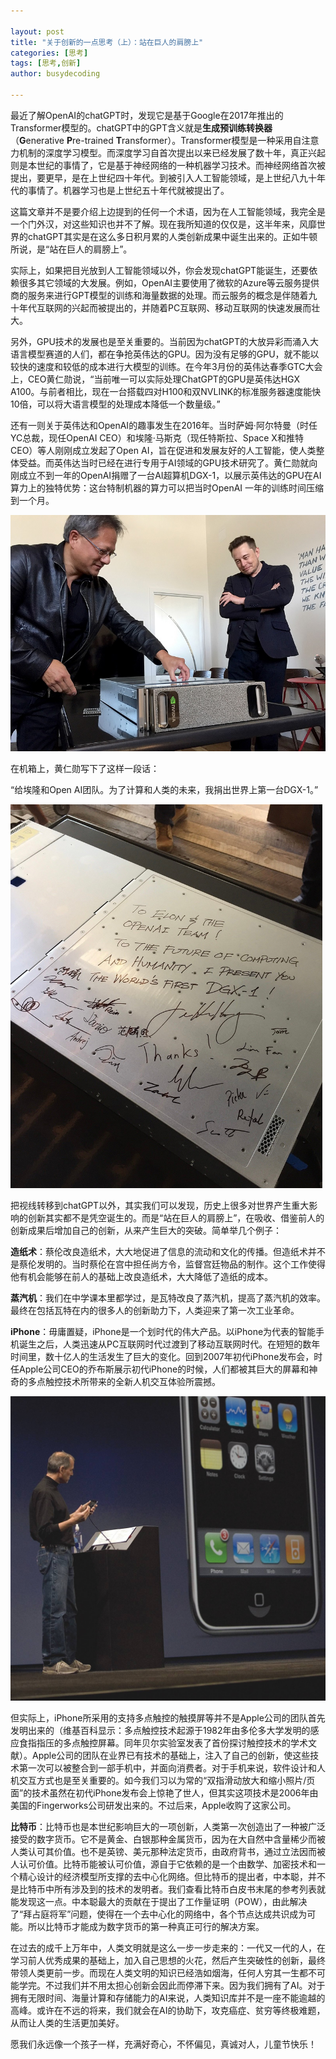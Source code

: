 ```yaml
---

layout: post
title: "关于创新的一点思考（上）：站在巨人的肩膀上"
categories: [思考]
tags: [思考,创新]
author: busydecoding

---
```


最近了解OpenAI的chatGPT时，发现它是基于Google在2017年推出的Transformer模型的。chatGPT中的GPT含义就是**生成预训练转换器**（**G**enerative **P**re-trained **T**ransformer）。Transformer模型是一种采用自注意力机制的深度学习模型。而深度学习自首次提出以来已经发展了数十年，真正兴起则是本世纪的事情了，它是基于神经网络的一种机器学习技术。而神经网络首次被提出，要更早，是在上世纪四十年代。到被引入人工智能领域，是上世纪八九十年代的事情了。机器学习也是上世纪五十年代就被提出了。

这篇文章并不是要介绍上边提到的任何一个术语，因为在人工智能领域，我完全是一个门外汉，对这些知识也并不了解。现在我所知道的仅仅是，这半年来，风靡世界的chatGPT其实是在这么多日积月累的人类创新成果中诞生出来的。正如牛顿所说，是“站在巨人的肩膀上”。

实际上，如果把目光放到人工智能领域以外，你会发现chatGPT能诞生，还要依赖很多其它领域的大发展。例如，OpenAI主要使用了微软的Azure等云服务提供商的服务来进行GPT模型的训练和海量数据的处理。而云服务的概念是伴随着九十年代互联网的兴起而被提出的，并随着PC互联网、移动互联网的快速发展而壮大。

另外，GPU技术的发展也是至关重要的。当前因为chatGPT的大放异彩而涌入大语言模型赛道的人们，都在争抢英伟达的GPU。因为没有足够的GPU，就不能以较快的速度和较低的成本进行大模型的训练。在今年3月份的英伟达春季GTC大会上，CEO黄仁勋说，“当前唯一可以实际处理ChatGPT的GPU是英伟达HGX A100。与前者相比，现在一台搭载四对H100和双NVLINK的标准服务器速度能快10倍，可以将大语言模型的处理成本降低一个数量级。”

还有一则关于英伟达和OpenAI的趣事发生在2016年。当时萨姆·阿尔特曼（时任YC总裁，现任OpenAI CEO）和埃隆·马斯克（现任特斯拉、Space X和推特CEO）等人刚刚成立发起了Open AI，旨在促进和发展友好的人工智能，使人类整体受益。而英伟达当时已经在进行专用于AI领域的GPU技术研究了。黄仁勋就向刚成立不到一年的OpenAI捐赠了一台AI超算机DGX-1，以展示英伟达的GPU在AI算力上的独特优势：这台特制机器的算力可以把当时OpenAI 一年的训练时间压缩到一个月。

<img src="/assets/img/posts/站在巨人的肩膀上/p1.png" alt="合照" style="zoom:80%;" />

在机箱上，黄仁勋写下了这样一段话：

“给埃隆和Open AI团队。为了计算和人类的未来，我捐出世界上第一台DGX-1。”

<img src="/assets/img/posts/站在巨人的肩膀上/p2.jpg" alt="机箱寄语" style="zoom:60%;" />

把视线转移到chatGPT以外，其实我们可以发现，历史上很多对世界产生重大影响的创新其实都不是凭空诞生的。而是“站在巨人的肩膀上”，在吸收、借鉴前人的创新成果后增加自己的创新，从来产生巨大的突破。简单举几个例子：

**造纸术**：蔡伦改良造纸术，大大地促进了信息的流动和文化的传播。但造纸术并不是蔡伦发明的。当时蔡伦在宫中担任尚方令，监督宫廷物品的制作。这个工作使得他有机会能够在前人的基础上改良造纸术，大大降低了造纸的成本。

**蒸汽机**：我们在中学课本里都学过，是瓦特改良了蒸汽机，提高了蒸汽机的效率。最终在包括瓦特在内的很多人的创新助力下，人类迎来了第一次工业革命。

**iPhone**：毋庸置疑，iPhone是一个划时代的伟大产品。以iPhone为代表的智能手机诞生之后，人类迅速从PC互联网时代过渡到了移动互联网时代。在短短的数年时间里，数十亿人的生活发生了巨大的变化。回到2007年初代iPhone发布会，时任Apple公司CEO的乔布斯展示初代iPhone的时候，人们都被其巨大的屏幕和神奇的多点触控技术所带来的全新人机交互体验所震撼。

<img src="/assets/img/posts/站在巨人的肩膀上/iPhone.jpg" alt="iPhone" style="zoom: 50%;" />

但实际上，iPhone所采用的支持多点触控的触摸屏等并不是Apple公司的团队首先发明出来的（维基百科显示：多点触控技术起源于1982年由多伦多大学发明的感应食指指压的多点触控屏幕。同年贝尔实验室发表了首份探讨触控技术的学术文献）。Apple公司的团队在业界已有技术的基础上，注入了自己的创新，使这些技术第一次可以被整合到一部手机中，并面向消费者。对于手机来说，软件设计和人机交互方式也是至关重要的。如今我们习以为常的“双指滑动放大和缩小照片/页面”的技术虽然在初代iPhone发布会上惊艳了世人，但其实这项技术是2006年由美国的Fingerworks公司研发出来的。不过后来，Apple收购了这家公司。

**比特币**：比特币也是本世纪影响巨大的一项创新，人类第一次创造出了一种被广泛接受的数字货币。它不是黄金、白银那种金属货币，因为在大自然中含量稀少而被人类认可其价值。也不是英镑、美元那种法定货币，由政府背书，通过立法因而被人认可价值。比特币能被认可价值，源自于它依赖的是一个由数学、加密技术和一个精心设计的经济模型所支撑的去中心化网络。但比特币的提出者，中本聪，并不是比特币中所有涉及到的技术的发明者。我们查看比特币白皮书末尾的参考列表就能发现这一点。中本聪最大的贡献在于提出了工作量证明（POW），由此解决了“拜占庭将军”问题，使得在一个去中心化的网络中，各个节点达成共识成为可能。所以比特币才能成为数字货币的第一种真正可行的解决方案。

在过去的成千上万年中，人类文明就是这么一步一步走来的：一代又一代的人，在学习前人优秀成果的基础上，加入自己思想的火花，然后产生突破性的创新，最终带领人类更前一步。而现在人类文明的知识已经浩如烟海，任何人穷其一生都不可能学完。不过我们并不用太担心创新会因此而停滞下来。因为我们拥有了AI。对于拥有无限时间、海量计算和存储能力的AI来说，人类知识库并不是一座不能逾越的高峰。或许在不远的将来，我们就会在AI的协助下，攻克癌症、贫穷等终极难题，从而让人类的生活更加美好。

愿我们永远像一个孩子一样，充满好奇心，不怀偏见，真诚对人，儿童节快乐！
